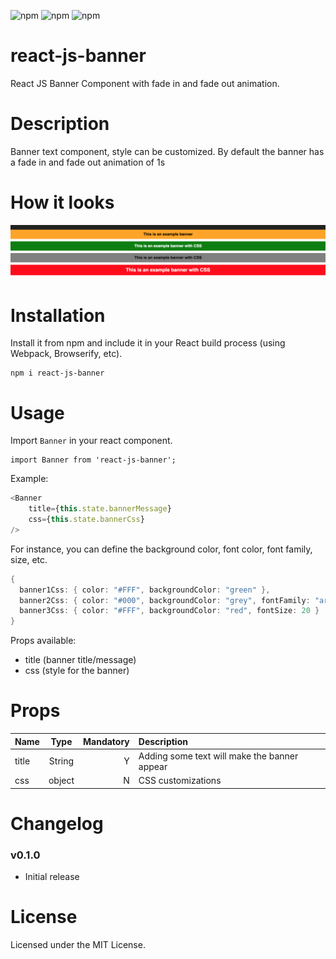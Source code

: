 
![npm](https://img.shields.io/npm/dt/react-js-banner.svg)
![npm](https://img.shields.io/npm/v/react-js-banner.svg)
![npm](https://img.shields.io/npm/l/react-js-banner.svg)


# react-js-banner

React JS Banner Component with fade in and fade out animation.

# Description

Banner text component, style can be customized. By default the banner has a fade in and fade out animation of 1s

# How it looks

![alt text](banner.png "React JS Banner example")

# Installation

Install it from npm and include it in your React build process (using Webpack, Browserify, etc).

```
npm i react-js-banner
```

# Usage

Import `Banner` in your react component.

```
import Banner from 'react-js-banner';
```

Example:

```javascript
<Banner 
	title={this.state.bannerMessage} 
	css={this.state.bannerCss} 
/>
```

For instance, you can define the background color, font color, font family, size, etc.

```java
{
  banner1Css: { color: "#FFF", backgroundColor: "green" },
  banner2Css: { color: "#000", backgroundColor: "grey", fontFamily: "arial" },
  banner3Css: { color: "#FFF", backgroundColor: "red", fontSize: 20 }
}
```

Props available:
* title (banner title/message)
* css (style for the banner)


# Props

| Name        | Type            | Mandatory | Description  
| ------------- |:-------------:| -----:|:-----|
| title      | String | Y | Adding some text will make the banner appear |
| css | object     | N|  CSS customizations |



# Changelog

### v0.1.0
* Initial release


# License 

Licensed under the MIT License.
